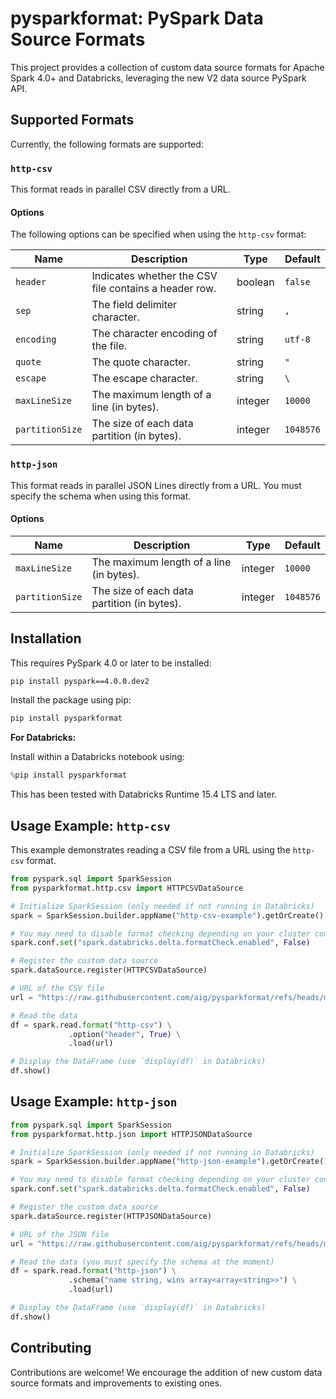 # pysparkformat: PySpark Data Source Formats

This project provides a collection of custom data source formats for Apache Spark 4.0+ and Databricks, 
leveraging the new V2 data source PySpark API.  

## Supported Formats

Currently, the following formats are supported:

### `http-csv`

This format reads in parallel CSV directly from a URL.

#### Options

The following options can be specified when using the `http-csv` format:

| Name            | Description                                           | Type    | Default   |
|-----------------|-------------------------------------------------------|---------|-----------|
| `header`        | Indicates whether the CSV file contains a header row. | boolean | `false`   |
| `sep`           | The field delimiter character.                        | string  | `,`       |
| `encoding`      | The character encoding of the file.                   | string  | `utf-8`   |
| `quote`         | The quote character.                                  | string  | `"`       |
| `escape`        | The escape character.                                 | string  | `\`       |
| `maxLineSize`   | The maximum length of a line (in bytes).              | integer | `10000`   |
| `partitionSize` | The size of each data partition (in bytes).           | integer | `1048576` |


### `http-json`
This format reads in parallel JSON Lines directly from a URL. You must specify the schema when using this format.

#### Options
| Name            | Description                                 | Type    | Default   |
|-----------------|---------------------------------------------|---------|-----------|
| `maxLineSize`   | The maximum length of a line (in bytes).    | integer | `10000`   |
| `partitionSize` | The size of each data partition (in bytes). | integer | `1048576` |

## Installation

This requires PySpark 4.0 or later to be installed:

```bash
pip install pyspark==4.0.0.dev2
```

Install the package using pip:

```bash
pip install pysparkformat
```


**For Databricks:**

Install within a Databricks notebook using:

```python
%pip install pysparkformat
```
This has been tested with Databricks Runtime 15.4 LTS and later.


## Usage Example: `http-csv`

This example demonstrates reading a CSV file from a URL using the `http-csv` format.

```python
from pyspark.sql import SparkSession
from pysparkformat.http.csv import HTTPCSVDataSource

# Initialize SparkSession (only needed if not running in Databricks)
spark = SparkSession.builder.appName("http-csv-example").getOrCreate()

# You may need to disable format checking depending on your cluster configuration
spark.conf.set("spark.databricks.delta.formatCheck.enabled", False)

# Register the custom data source
spark.dataSource.register(HTTPCSVDataSource)

# URL of the CSV file
url = "https://raw.githubusercontent.com/aig/pysparkformat/refs/heads/master/tests/data/valid-with-header.csv"

# Read the data
df = spark.read.format("http-csv") \
             .option("header", True) \
             .load(url)

# Display the DataFrame (use `display(df)` in Databricks)
df.show()
```

## Usage Example: `http-json`
```python
from pyspark.sql import SparkSession
from pysparkformat.http.json import HTTPJSONDataSource

# Initialize SparkSession (only needed if not running in Databricks)
spark = SparkSession.builder.appName("http-json-example").getOrCreate()

# You may need to disable format checking depending on your cluster configuration
spark.conf.set("spark.databricks.delta.formatCheck.enabled", False)

# Register the custom data source
spark.dataSource.register(HTTPJSONDataSource)

# URL of the JSON file
url = "https://raw.githubusercontent.com/aig/pysparkformat/refs/heads/master/tests/data/valid-nested.jsonl"

# Read the data (you must specify the schema at the moment)
df = spark.read.format("http-json") \
             .schema("name string, wins array<array<string>>") \
             .load(url)

# Display the DataFrame (use `display(df)` in Databricks)
df.show()
```
## Contributing

Contributions are welcome! 
We encourage the addition of new custom data source formats and improvements to existing ones.

